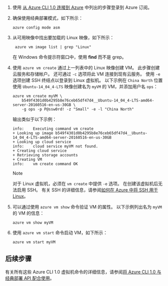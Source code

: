 1. 使用 [从 Azure CLI 1.0 连接到 Azure](https://docs.azure.cn/zh-cn/cli/authenticate-azure-cli?view=azure-cli-latest) 中列出的步骤登录到 Azure 订阅。

2. 确保使用经典部署模式，如下所示：

    ```azurecli
    azure config mode asm
    ```

3. 从可用映像中找出要加载的 Linux 映像，如下所示：

   ```azurecli   
    azure vm image list | grep "Linux"
    ```

    在 Windows 命令提示符窗口中，使用 **find** 而不是 grep。

4. 使用 `azure vm create` 通过上一列表中的 Linux 映像创建 VM。 此步骤创建云服务和存储帐户。 还可通过 `-c` 选项将此 VM 连接到现有云服务。 使用 `-e` 选项创建 SSH 终结点以登录到 Linux 虚拟机。 以下示例在 `China North` 位置使用 `Ubuntu-14_04_4-LTS` 映像创建名为 `myVM` 的 VM，并添加用户名 `ops`：

    ```azurecli
    azure vm create myVM \
        b549f4301d0b4295b8e76ceb65df47d4__Ubuntu-14_04_4-LTS-amd64-server-20160516-en-us-30GB \
        -g ops -p P@ssw0rd! -z "Small" -e -l "China North"
    ```

    输出类似于以下示例：

    ```azurecli
    info:    Executing command vm create
    + Looking up image b549f4301d0b4295b8e76ceb65df47d4__Ubuntu-14_04_4-LTS-amd64-server-20160516-en-us-30GB
    + Looking up cloud service
    info:    cloud service myVM not found.
    + Creating cloud service
    + Retrieving storage accounts
    + Creating VM
    info:    vm create command OK
    ```

   > [!NOTE]
   > 对于 Linux 虚拟机，必须在 `vm create` 中提供 `-e` 选项。 在创建该虚拟机后无法启用 SSH。 有关 SSH 的详细信息，请参阅[如何在 Azure 中将 SSH 用于 Linux](../articles/virtual-machines/linux/mac-create-ssh-keys.md?toc=%2fvirtual-machines%2flinux%2ftoc.json)。

5. 可以通过使用 `azure vm show` 命令验证 VM 的属性。 以下示例列出名为 `myVM`的 VM 的信息：

    ```azurecli   
    azure vm show myVM
    ```

6. 使用 `azure vm start` 命令启动 VM，如下所示：

    ```azurecli
    azure vm start myVM
    ```

## <a name="next-steps"></a>后续步骤
有关所有这些 Azure CLI 1.0 虚拟机命令的详细信息，请参阅[将 Azure CLI 1.0 与经典部署 API 配合使用](https://docs.azure.cn/zh-cn/cli/get-started-with-az-cli2?view=azure-cli-latest)。

<!--Update_Description: wording update, update link -->
<!--ms.date: 01/08/2018-->